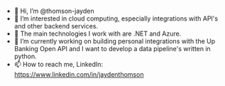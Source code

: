 - 👋 Hi, I’m @thomson-jayden
- 👀 I’m interested in cloud computing, especially integrations with API's and other backend services. 
- 🔧 The main technologies I work with are .NET and Azure.
- 🌱 I’m currently working on building personal integrations with the Up Banking Open API and I want to develop a data pipeline's written in python.
- 📫 How to reach me, LinkedIn: https://www.linkedin.com/in/jaydenthomson

